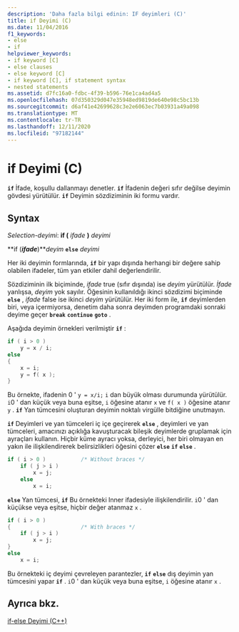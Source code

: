 ```yaml
---
description: 'Daha fazla bilgi edinin: IF deyimleri (C)'
title: if Deyimi (C)
ms.date: 11/04/2016
f1_keywords:
- else
- if
helpviewer_keywords:
- if keyword [C]
- else clauses
- else keyword [C]
- if keyword [C], if statement syntax
- nested statements
ms.assetid: d7fc16a0-fdbc-4f39-b596-76e1ca4ad4a5
ms.openlocfilehash: 07d350329d047e35948ed9819de640e98c5bc13b
ms.sourcegitcommit: d6af41e42699628c3e2e6063ec7b03931a49a098
ms.translationtype: MT
ms.contentlocale: tr-TR
ms.lasthandoff: 12/11/2020
ms.locfileid: "97182144"
---
```

# <a name="if-statement-c"></a>if Deyimi (C)

**`if`** İfade, koşullu dallanmayı denetler. **`if`** İfadenin değeri sıfır değilse deyimin gövdesi yürütülür. **`if`** Deyimin sözdiziminin iki formu vardır.

## <a name="syntax"></a>Syntax

*Selection-deyimi*: **if (**  *ifade*  **)**  *deyimi*

**if (***ifade***)***deyim* **`else`** *deyimi*          

Her iki deyimin formlarında, **`if`** bir yapı dışında herhangi bir değere sahip olabilen ifadeler, tüm yan etkiler dahil değerlendirilir.

Sözdiziminin ilk biçiminde, *ifade* true (sıfır dışında) ise *deyim* yürütülür. *İfade* yanlışsa, *deyim* yok sayılır. Öğesinin kullanıldığı ikinci sözdizimi biçiminde **`else`** , *ifade* false ise ikinci *deyim* yürütülür. Her iki form ile, **`if`** deyimlerden biri, veya içermiyorsa, denetim daha sonra deyimden programdaki sonraki deyime geçer **`break`** **`continue`** **`goto`** .

Aşağıda deyimin örnekleri verilmiştir **`if`** :

```C
if ( i > 0 )
    y = x / i;
else
{
    x = i;
    y = f( x );
}
```

Bu örnekte, ifadenin 0 ' `y = x/i;` `i` dan büyük olması durumunda yürütülür. `i`0 ' dan küçük veya buna eşitse, `i` öğesine atanır `x` ve `f( x )` öğesine atanır `y` . **`if`** Yan tümcesini oluşturan deyimin noktalı virgülle bitdiğine unutmayın.

**`if`** Deyimleri ve yan tümceleri iç içe geçirerek **`else`** , deyimleri ve yan tümceleri, amacınızı açıklığa kavuşturacak bileşik deyimlerde gruplamak için ayraçları kullanın. Hiçbir küme ayracı yoksa, derleyici, her biri olmayan en yakın ile ilişkilendirerek belirsizlikleri öğesini çözer **`else`** **`if`** **`else`** .

```C
if ( i > 0 )           /* Without braces */
    if ( j > i )
        x = j;
    else
        x = i;
```

**`else`** Yan tümcesi, **`if`** Bu örnekteki Inner ifadesiyle ilişkilendirilir. `i`0 ' dan küçükse veya eşitse, hiçbir değer atanmaz `x` .

```C
if ( i > 0 )
{                      /* With braces */
    if ( j > i )
        x = j;
}
else
    x = i;
```

Bu örnekteki iç deyimi çevreleyen parantezler, **`if`** **`else`** dış deyimin yan tümcesini yapar **`if`** . `i`0 ' dan küçük veya buna eşitse, `i` öğesine atanır `x` .

## <a name="see-also"></a>Ayrıca bkz.

[if-else Deyimi (C++)](../cpp/if-else-statement-cpp.md)
